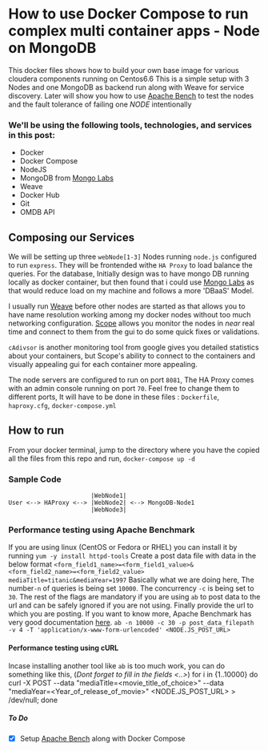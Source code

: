 # How to use Docker Compose to run complex multi container apps - Node on MongoDB

This docker files shows how to build your own base image for various cloudera components running on Centos6.6
This is a simple setup with 3 Nodes and one MongoDB as backend run along with Weave for service discovery. Later will show you how to use [Apache Bench](http://httpd.apache.org/docs/2.2/programs/ab.html) to test the nodes and the fault tolerance of failing one _NODE_ intentionally

### We'll be using the following tools, technologies, and services in this post:
* Docker
* Docker Compose
* NodeJS
* MongoDB from [Mongo Labs](https://mongolab.com/)
* Weave
* Docker Hub
* Git
* OMDB API

## Composing our Services
We will be setting up three `webNode[1-3]` Nodes running `node.js` configured to run `express`. They will be frontended withe `HA Proxy` to load balance the queries. For the database, Initially design was to have mongo DB running locally as docker container, but then found that i could use [Mongo Labs](https://mongolab.com/) as that would reduce load on my machine and follows a more 'DBaaS' Model.

I usually run [Weave](http://www.weave.works/install-weave-net/) before other nodes are started as that allows you to have name resolution working among my docker nodes without too much networking configuration. [Scope](http://www.weave.works/install-weave-scope/) allows you monitor the nodes in _near_ real time and connect to them from the gui to do some quick fixes or validations. 

`cAdivsor` is another monitoring tool from google gives you detailed statistics about your containers, but Scope's ability to connect to the containers and visually appealing gui for each container more appealing.

The node servers are configured to run on port `8081`, The HA Proxy comes with an admin console running on port `70`. Feel free to change them to different ports, It will have to be done in these files : `Dockerfile`, `haproxy.cfg`, `docker-compose.yml`


## How to run
From your docker terminal, jump to the directory where you have the copied all the files from this repo and run,
`docker-compose up -d`

### Sample Code
```
                       |WebNode1|
User <--> HAProxy <--> |WebNode2| <--> MongoDB-Node1
                       |WebNode3|
```

### Performance testing using Apache Benchmark
If you are using linux (CentOS or Fedora or RHEL) you can install it by running
`yum -y install httpd-tools`
Create a post data file with data in the below format
`<form_field1_name>=<form_field1_value>&<form_field2_name>=<form_field2_value>`
`mediaTitle=titanic&mediaYear=1997`
Basically what we are doing here, The number`-n` of queries is being set `10000`. The concurrency `-c` is being set to `30`. The rest of the flags are mandatory if you are using `ab` to post data to the url and can be safely ignored if you are not using. Finally provide the url to which you are posting. If you want to know more, Apache Benchmark has very good documentation [here](https://httpd.apache.org/docs/2.2/programs/ab.html).
`ab -n 10000 -c 30 -p post_data_filepath -v 4 -T 'application/x-www-form-urlencoded' <NODE.JS_POST_URL>`

#### Performance testing using cURL
Incase installing another tool like `ab` is too much work, you can do something like this, (_Dont forget to fill in the fields <..>_)
for i in {1..10000}
do
curl -X POST --data "mediaTitle=<movie_title_of_choice>" --data "mediaYear=<Year_of_release_of_movie>"  <NODE.JS_POST_URL> > /dev/null;
done

##### To Do
- [x] Setup [Apache Bench](http://httpd.apache.org/docs/2.2/programs/ab.html) along with Docker Compose
